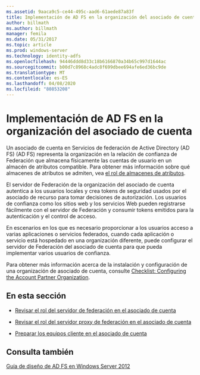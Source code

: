 ```yaml
---
ms.assetid: 9aaca9c5-ce44-495c-aad6-61aede87a83f
title: Implementación de AD FS en la organización del asociado de cuenta
author: billmath
ms.author: billmath
manager: femila
ms.date: 05/31/2017
ms.topic: article
ms.prod: windows-server
ms.technology: identity-adfs
ms.openlocfilehash: 94446ddd8d33c18b6166870a34b65c997d1644ac
ms.sourcegitcommit: b00d7c8968c4adc8f699dbee694afe6ed36bc9de
ms.translationtype: MT
ms.contentlocale: es-ES
ms.lasthandoff: 04/08/2020
ms.locfileid: "80853208"
---
```

# <a name="deploying-ad-fs-in-the-account-partner-organization"></a>Implementación de AD FS en la organización del asociado de cuenta

Un asociado de cuenta en Servicios de federación de Active Directory (AD FS) \(AD FS\) representa la organización en la relación de confianza de Federación que almacena físicamente las cuentas de usuario en un almacén de atributos compatible. Para obtener más información sobre qué almacenes de atributos se admiten, vea [el rol de almacenes de atributos](../../ad-fs/technical-reference/The-Role-of-Attribute-Stores.md).  
  
El servidor de Federación de la organización del asociado de cuenta autentica a los usuarios locales y crea tokens de seguridad usados por el asociado de recurso para tomar decisiones de autorización. Los usuarios de confianza como los sitios web y los servicios Web pueden registrarse fácilmente con el servidor de Federación y consumir tokens emitidos para la autenticación y el control de acceso.  
  
En escenarios en los que es necesario proporcionar a los usuarios acceso a varias aplicaciones o servicios federados, cuando cada aplicación o servicio está hospedado en una organización diferente, puede configurar el servidor de Federación del asociado de cuenta para que pueda implementar varios usuarios de confianza.  
  
Para obtener más información acerca de la instalación y configuración de una organización de asociado de cuenta, consulte [Checklist: Configuring the Account Partner Organization](../../ad-fs/deployment/Checklist--Configuring-the-Account-Partner-Organization.md).  
  
## <a name="in-this-section"></a>En esta sección  
  
-   [Revisar el rol del servidor de federación en el asociado de cuenta](Review-the-Role-of-the-Federation-Server-in-the-Account-Partner.md)  
  
-   [Revisar el rol del servidor proxy de federación en el asociado de cuenta](Review-the-Role-of-the-Federation-Server-Proxy-in-the-Account-Partner.md)  
  
-   [Preparar los equipos cliente en el asociado de cuenta](Prepare-Client-Computers-in-the-Account-Partner.md)  
  
## <a name="see-also"></a>Consulta también
[Guía de diseño de AD FS en Windows Server 2012](AD-FS-Design-Guide-in-Windows-Server-2012.md)
